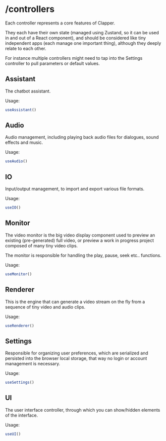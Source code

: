 # /controllers

Each controller represents a core features of Clapper.

They each have their own state (managed using Zustand, so it can be used in and out of a React component), and should be considered like tiny independent apps (each manage one important thing), although they deeply relate to each other.

For instance multiple controllers might need to tap into the Settings controller to pull parameters or default values.


## Assistant 

The chatbot assistant.

Usage:

```typescript
useAssistant()
```

## Audio

Audio management, including playing back audio files for dialogues, sound effects and music.

Usage:

```typescript
useAudio()
```

## IO

Input/output management, to import and export various file formats.


Usage:

```typescript
useIO()
```

## Monitor

The video monitor is the big video display component used to preview an existing (pre-generated) full video, or preview a work in progress project composed of many tiny video clips.

The monitor is responsible for handling the play, pause, seek etc.. 
functions.

Usage:

```typescript
useMonitor()
```

## Renderer

This is the engine that can generate a video stream on the fly from a sequence of tiny video and audio clips.

Usage:

```typescript
useRenderer()
```

## Settings

Responsible for organizing user preferences, which are serialized
and persisted into the browser local storage, that way no login or account management is necessary.

Usage:

```typescript
useSettings()
```

## UI

The user interface controller, through which you can show/hidden elements of the interface.

Usage:

```typescript
useUI()
```